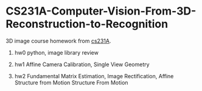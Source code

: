 # CS231A-Computer-Vision-From-3D-Reconstruction-to-Recognition

3D image course homework from [cs231A](http://web.stanford.edu/class/cs231a/index.html).

  1. hw0  python, image library review
  
  2. hw1  Affine Camera Calibration, Single View Geometry
  
  3. hw2  Fundamental Matrix Estimation, Image Rectification, Affine Structure from Motion
          Structure From Motion
